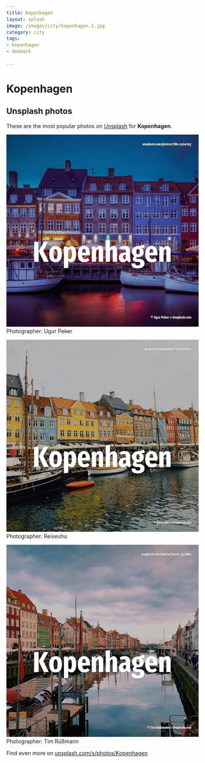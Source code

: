 ```yaml
---
title: Kopenhagen
layout: splash
image: /images/city/kopenhagen.1.jpg
category: city
tags:
- kopenhagen
- denmark

---
```

# Kopenhagen

  

 
## Unsplash photos
These are the most popular photos on [Unsplash](https://unsplash.com) for **Kopenhagen**.
 
![Kopenhagen](/images/city/kopenhagen.1.jpg)
Photographer:  Ugur Peker
 
![Kopenhagen](/images/city/kopenhagen.2.jpg)
Photographer:  Reiseuhu
 
![Kopenhagen](/images/city/kopenhagen.3.jpg)
Photographer:  Tim Rüßmann
 
Find even more on [unsplash.com/s/photos/Kopenhagen](https://unsplash.com/s/photos/Kopenhagen)
 
